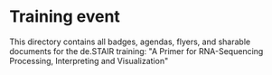# Training event

This directory contains all badges, agendas, flyers, and sharable documents for the de.STAIR training:
"A Primer for RNA-Sequencing Processing, Interpreting and Visualization"

